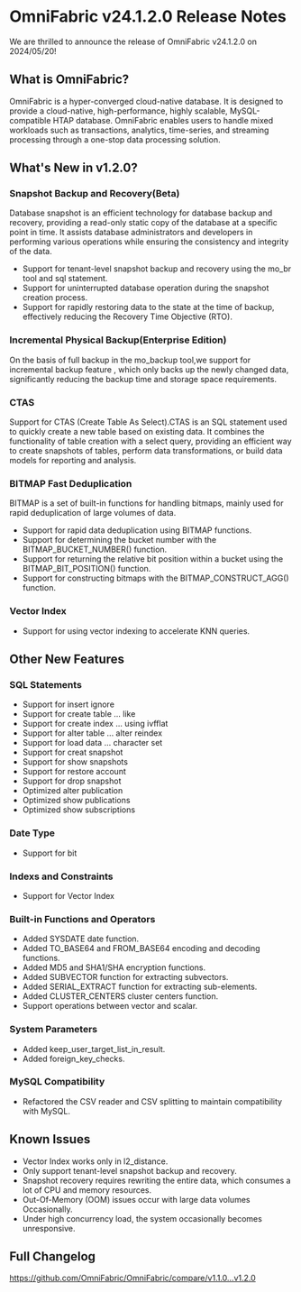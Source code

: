 # OmniFabric v24.1.2.0 Release Notes

We are thrilled to announce the release of OmniFabric v24.1.2.0 on 2024/05/20!

## What is OmniFabric?

OmniFabric is a hyper-converged cloud-native database. It is designed to provide a cloud-native, high-performance, highly scalable, MySQL-compatible HTAP database. OmniFabric enables users to handle mixed workloads such as transactions, analytics, time-series, and streaming processing through a one-stop data processing solution.

## What's New in v1.2.0?

### Snapshot Backup and Recovery(Beta)

Database snapshot is an efficient technology for database backup and recovery, providing a read-only static copy of the database at a specific point in time. It assists database administrators and developers in performing various operations while ensuring the consistency and integrity of the data.

- Support for tenant-level snapshot backup and recovery using the mo_br tool and sql statement.
- Support for uninterrupted database operation during the snapshot creation process.
- Support for rapidly restoring data to the state at the time of backup, effectively reducing the Recovery Time Objective (RTO).

### Incremental Physical Backup(Enterprise Edition)

On the basis of full backup in the mo_backup tool,we support for incremental backup feature , which only backs up the newly changed data, significantly reducing the backup time and storage space requirements.

### CTAS

Support for CTAS (Create Table As Select).CTAS is an SQL statement used to quickly create a new table based on existing data. It combines the functionality of table creation with a select query, providing an efficient way to create snapshots of tables, perform data transformations, or build data models for reporting and analysis.

### BITMAP Fast Deduplication

BITMAP is a set of built-in functions for handling bitmaps, mainly used for rapid deduplication of large volumes of data.

- Support for rapid data deduplication using BITMAP functions.
- Support for determining the bucket number with the BITMAP_BUCKET_NUMBER() function.
- Support for returning the relative bit position within a bucket using the BITMAP_BIT_POSITION() function.
- Support for constructing bitmaps with the BITMAP_CONSTRUCT_AGG() function.

### Vector Index

- Support for using vector indexing to accelerate KNN queries.

## Other New Features

### SQL Statements

- Support for insert ignore
- Support for create table ... like
- Support for create index ... using ivfflat
- Support for alter table ... alter reindex
- Support for load data ... character set
- Support for creat snapshot
- Support for show snapshots
- Support for restore account
- Support for drop snapshot
- Optimized alter publication
- Optimized show publications
- Optimized show subscriptions

### Date Type

- Support for bit

### Indexs and Constraints

- Support for Vector Index

### Built-in Functions and Operators

- Added SYSDATE date function.
- Added TO_BASE64 and FROM_BASE64 encoding and decoding functions.
- Added MD5 and SHA1/SHA encryption functions.
- Added SUBVECTOR function for extracting subvectors.
- Added SERIAL_EXTRACT function for extracting sub-elements.
- Added CLUSTER_CENTERS cluster centers function.
- Support operations between vector and scalar.

### System Parameters

- Added keep_user_target_list_in_result.
- Added foreign_key_checks.

### MySQL Compatibility

- Refactored the CSV reader and CSV splitting to maintain compatibility with MySQL.

## Known Issues

- Vector Index works only in l2_distance.
- Only support tenant-level snapshot backup and recovery.
- Snapshot recovery requires rewriting the entire data, which consumes a lot of CPU and memory resources.
- Out-Of-Memory (OOM) issues occur with large data volumes Occasionally.
- Under high concurrency load, the system occasionally becomes unresponsive.

## Full Changelog

<https://github.com/OmniFabric/OmniFabric/compare/v1.1.0...v1.2.0>
